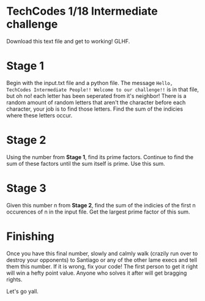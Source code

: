 # TechCodes 1/18 Intermediate challenge

Download this text file and get to working! GLHF.

# Stage 1
Begin with the input.txt file and a python file. The message `Hello, TechCodes Intermediate People!! Welcome to our challenge!!` is in that file, but oh no! each letter has been seperated from it's neighbor!
There is a random amount of random letters that aren't the character before each character, your job is to find those letters. Find the sum of the indicies where these letters occur.

# Stage 2
Using the number from **Stage 1**, find its prime factors. Continue to find the sum of these factors until the sum itself is prime. Use this sum.

# Stage 3
Given this number n from **Stage 2**, find the sum of the indicies of the first n occurences of n in the input file. Get the largest prime factor of this sum.

# Finishing
Once you have this final number, slowly and calmly walk (crazily run over to destroy your opponents) to Santiago or any of the other lame execs and tell them this number. If it is wrong, fix your code! The first person to get it right will win a hefty point value. Anyone who solves it after will get bragging rights.

Let's go yall.
